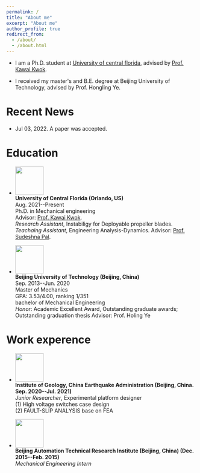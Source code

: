 ```yaml
---
permalink: /
title: "About me"
excerpt: "About me"
author_profile: true
redirect_from: 
  - /about/
  - /about.html
---
```


* I am a Ph.D. student at [University of central florida](https://www.ucf.edu/), advised by [Prof. Kawai Kwok](https://mae.ucf.edu/person/kawai-kwok/).

* I received my master's and B.E. degree at Beijing University of Technology, advised by Prof. Hongling Ye.


# Recent News
* Jul 03, 2022. A paper was accepted.


# Education
* <img width="75" height="75" src="https://github.com/Xiaoweiooo/bowenli.github.io/blob/master/images/University_of_Central_Florida.png"/> <br>
<b>University of Central Florida (Orlando, US)</b> <br>
Aug. 2021--Present<br>
Ph.D. in Mechanical engineering<br>
Advisor: [Prof. Kawai Kwok](https://mae.ucf.edu/person/kawai-kwok/). <br>
<i>Research Assistant</i>, Instabiligy for Deployable propeller blades.<br>
<i>Teachaing Assistant</i>, Engineering Analysis-Dynamics. Advisor: [Prof. Sudeshna Pal](https://mae.ucf.edu/person/sudeshna-pal/).<br>


* <img width="75" height="75" src="https://jiahaoplus.github.io/images/ETH.jpg"/> <br>
<b>Beijing University of Technology (Beijing, China) </b> <br>
Sep. 2013--Jun. 2020<br>
Master of Mechanics<br>
GPA: 3.53/4.00, ranking 1/351 <br>
bachelor of Mechanical Engineering<br>
<i>Honor</i>: Academic Excellent Award, Outstanding graduate awards; Outstanding graduation thesis
Advisor: Prof. Holing Ye<br>


# Work experence
* <img width="75" height="75" src="https://jiahaoplus.github.io/images/jhu_400x400.jpg"/> <br>
<b>Institute of Geology, China Earthquake Administration (Beijing, China. Sep. 2020--Jul. 2021) </b> <br>
<i>Junior Researcher</i>, Experimental platform designer <br>
(1) High voltage switches case design<br>
(2) FAULT-SLIP ANALYSIS base on FEA<br>

* <img width="75" height="75" src="https://jiahaoplus.github.io/images/vmware.png"/> <br>
<b>Beijing Automation Technical Research Institute (Beijing, China) (Dec. 2015--Feb. 2015)</b> <br>
<i>Mechanical Engineering Intern</i> <br>

